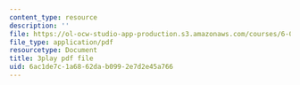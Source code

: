```yaml
---
content_type: resource
description: ''
file: https://ol-ocw-studio-app-production.s3.amazonaws.com/courses/6-001-structure-and-interpretation-of-computer-programs-spring-2005/6ac1de7c1a6862dab0992e7d2e45a766_fXQ1SwKjDg.pdf
file_type: application/pdf
resourcetype: Document
title: 3play pdf file
uid: 6ac1de7c-1a68-62da-b099-2e7d2e45a766
---
```

